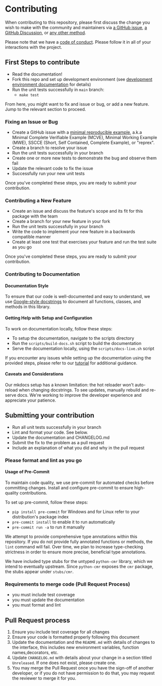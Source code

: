 # Contributing

When contributing to this repository, please first discuss the change you wish to make
with the community and maintainers via
[a GitHub issue](https://github.com/nsidc/earthaccess/issues),
[a GitHub Discussion](https://github.com/nsidc/earthaccess/discussions),
or [any other method](our-meet-ups.md).

Please note that we have a [code of conduct](/CODE_OF_CONDUCT.md). Please follow it in all of your interactions with the project.

## First Steps to contribute

- Read the documentation!
- Fork this repo and set up development environment (see
  [development environment documentation](./development.md) for details)
- Run the unit tests successfully in `main` branch:
    - `make test`

From here, you might want to fix and issue or bug, or add a new feature.  Jump to the
relevant section to proceed.

### Fixing an Issue or Bug

- Create a GitHub issue with a
  [minimal reproducible example](https://en.wikipedia.org/wiki/Minimal_reproducible_example),
  a.k.a Minimal Complete Verifiable Example (MCVE), Minimal Working Example (MWE),
  SSCCE (Short, Self Contained, Complete Example), or "reprex".
- Create a branch to resolve your issue
- Run the unit tests successfully in your branch
- Create one or more new tests to demonstrate the bug and observe them fail
- Update the relevant code to fix the issue
- Successfully run your new unit tests

Once you've completed these steps, you are ready to submit your contribution.

### Contributing a New Feature

- Create an issue and discuss the feature's scope and its fit for this package with the team
- Create a branch for your new feature in your fork
- Run the unit tests successfully in your branch
- Write the code to implement your new feature in a backwards compatible manner
- Create at least one test that exercises your feature and run the test suite as you go

Once you've completed these steps, you are ready to submit your contribution.


### Contributing to Documentation

#### Documentation Style

To ensure that our code is well-documented and easy to understand, we use [Google-style docstrings](https://sphinxcontrib-napoleon.readthedocs.io/en/latest/example_google.html) to document all functions, classes, and methods in this library.

#### Getting Help with Setup and Configuration

To work on documentation locally, follow these steps:

- To setup the documentation, navigate to the scripts directory
- Run the `scripts/build-docs.sh` script to build the documentation
- Serve the documentation locally, using the `scripts/docs-live.sh` script

If you encounter any issues while setting up the documentation using the provided steps, please refer to our [tutorial]( https://www.youtube.com/watch?v=mNjlMZ4F3So) for additional guidance.

#### Caveats and Considerations

Our mkdocs setup has a known limitation: the hot reloader won't auto-reload when changing docstrings. To see updates, manually rebuild and re-serve docs. We're working to improve the developer experience and appreciate your patience.


## Submitting your contribution

- Run all unit tests successfully in your branch
- Lint and format your code.  See below.
- Update the documentation and CHANGELOG.md
- Submit the fix to the problem as a pull request
- Include an explanation of what you did and why in the pull request

### Please format and lint as you go


#### Usage of Pre-Commit

To maintain code quality, we use pre-commit for automated checks before committing changes. Install and configure pre-commit to ensure high-quality contributions.

To set up pre-commit, follow these steps:

- `pip install pre-commit` for Windows and for Linux refer to your distribution's package index
- `pre-commit install` to enable it to run automatically
- `pre-commit run -a`  to run it manually

We attempt to provide comprehensive type annotations within this repository. If you do not provide fully annotated functions or methods, the `lint` command will fail.  Over time, we plan to increase type-checking strictness in order to ensure more precise, beneficial type annotations.

We have included type stubs for the untyped `python-cmr` library, which we intend to eventually upstream.  Since `python-cmr` exposes the `cmr` package, the stubs appear under `stubs/cmr`.

### Requirements to merge code (Pull Request Process)

- you must include test coverage
- you must update the documentation
- you must format and lint

## Pull Request process

1. Ensure you include test coverage for all changes
1. Ensure your code is formatted properly following this document
1. Update the documentation and the `README.md` with details of changes to the
   interface, this includes new environment variables, function names,decorators, etc.
1. Update `CHANGELOG.md` with details about your change in a section titled
   `Unreleased`. If one does not exist, please create one.
1. You may merge the Pull Request once you have the sign-off of another
   developer, or if you do not have permission to do that, you may request the
   reviewer to merge it for you.
